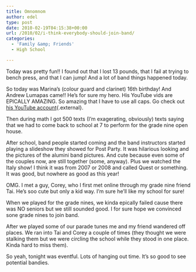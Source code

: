 ```yaml
---
title: Omnomnom
author: edel
type: post
date: 2010-02-19T04:15:38+00:00
url: /2010/02/i-think-everybody-should-join-band/
categories:
  - 'Family &amp; Friends'
  - High School

---
```

Today was pretty fun!! I found out that I lost 13 pounds, that I fail at trying to bench press, and that I can jump! And a lot of band things happened today.

So today was Marina&#8217;s (colour guard and clarinet) 16th birthday! And Andrew Lumapas came!! He&#8217;s for sure my hero. His YouTube vids are EPICALLY AMAZING. So amazing that I have to use all caps. Go check out  [his YouTube account][1]{.external}.

Then during math I got 500 texts (I&#8217;m exagerating, obviously) texts saying that we had to come back to school at 7 to perform for the grade nine open house.

After school, band people started coming and the band instructors started playing a slideshow they showed for Post Party. It was hilarious looking and the pictures of the alumini band pictures. And cute because even some of the couples now, are still together (some, anyway). Plus we watched the Italy show! I think it was from 2007 or 2008 and called Quest or something. It was good, but nowhere as good as this year!

OMG. I met a guy, Corey, who I first met online through my grade nine friend Tai. He&#8217;s soo cute but only a kid way. I&#8217;m sure he&#8217;ll like my school for sure!

When we played for the grade nines, we kinda epically failed cause there was NO seniors but we still sounded good. I for sure hope we convinced sone grade nines to join band.

After we played some of our parade tunes me and my friend wandered off places. We ran into Tai and Corey a couple of times (they thought we were stalking them but we were circling the school while they stood in one place. Kinda hard to miss them).

So yeah, tonight was eventful. Lots of hanging out time. It&#8217;s so good to see potential bandies.

<ol class="footnote">
</ol>

 [1]: http://youtube.com/omnomnomandrew